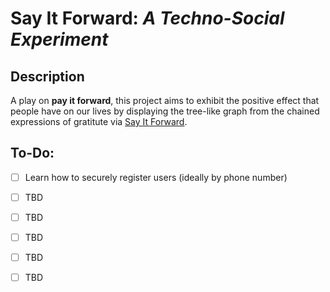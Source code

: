 # **Say It Forward**: *A Techno-Social Experiment*

## **Description**
A play on **pay it forward**, this project aims to exhibit the positive effect that people have on our lives by displaying the tree-like graph from the chained expressions of gratitute via [Say It Forward](https://www.hypewards.com/sayitforward).

## **To-Do:**
- [ ] Learn how to securely register users (ideally by phone number)
- [ ] TBD
- [ ] TBD
- [ ] TBD
- [ ] TBD
- [ ] TBD

